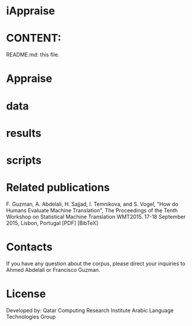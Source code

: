 # iAppraise

CONTENT:
========
README.md: this file.

Appraise
=========

data
=====


results
========

scripts
========


Related publications
====================

F. Guzman, A. Abdelali, H. Sajjad, I. Temnikova, and S. Vogel, "How do Humans Evaluate Machine Translation", The Proceedings of the Tenth Workshop on Statistical Machine Translation WMT2015. 17-18 September 2015, Lisbon, Portugal  [PDF] [BibTeX]

Contacts
=========

If you have any question about the corpus, please direct your inquiries to Ahmed Abdelali or Francisco Guzman.


License
=========

Developed by:
Qatar Computing Research Institute
Arabic Language Technologies Group 